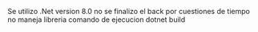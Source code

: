 Se utilizo .Net version 8.0 no se finalizo el back por cuestiones de tiempo no maneja libreria comando de ejecucion dotnet build
